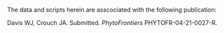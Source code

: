 The data and scripts herein are asscociated with the following publication:

Davis WJ, Crouch JA. Submitted. _PhytoFrontiers_ PHYTOFR-04-21-0027-R.
